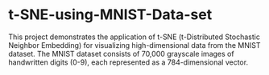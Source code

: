 # t-SNE-using-MNIST-Data-set
This project demonstrates the application of t-SNE (t-Distributed Stochastic Neighbor Embedding) for visualizing high-dimensional data from the MNIST dataset. The MNIST dataset consists of 70,000 grayscale images of handwritten digits (0-9), each represented as a 784-dimensional vector.
